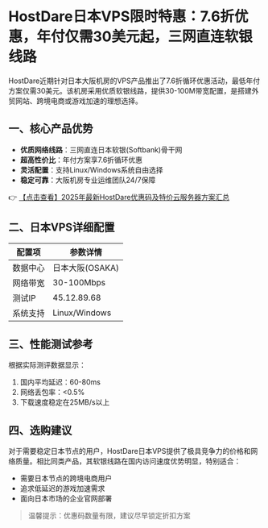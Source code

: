 # HostDare日本VPS限时特惠：7.6折优惠，年付仅需30美元起，三网直连软银线路

HostDare近期针对日本大阪机房的VPS产品推出了7.6折循环优惠活动，最低年付方案仅需30美元。该机房采用优质软银线路，提供30-100M带宽配置，是搭建外贸网站、跨境电商或游戏加速的理想选择。

## 一、核心产品优势

- **优质网络线路**：三网直连日本软银(Softbank)骨干网
- **超高性价比**：年付方案享7.6折循环优惠
- **灵活配置**：支持Linux/Windows系统自由选择
- **稳定可靠**：大阪机房专业运维团队24/7保障

👉 [【点击查看】2025年最新HostDare优惠码及特价云服务器方案汇总](https://bit.ly/hostdare)

## 二、日本VPS详细配置

| 配置项       | 参数详情              |
|--------------|---------------------|
| 数据中心     | 日本大阪(OSAKA)      |
| 网络带宽     | 30-100Mbps          |
| 测试IP       | 45.12.89.68         |
| 系统支持     | Linux/Windows       |

## 三、性能测试参考

根据实际测评数据显示：
1. 国内平均延迟：60-80ms
2. 网络丢包率：<0.5%
3. 下载速度稳定在25MB/s以上

## 四、选购建议

对于需要稳定日本节点的用户，HostDare日本VPS提供了极具竞争力的价格和网络质量。相比同类产品，其软银线路在国内访问速度优势明显，特别适合：

- 需要日本节点的跨境电商用户
- 追求低延迟的游戏加速需求
- 面向日本市场的企业官网部署

> 温馨提示：优惠码数量有限，建议尽早锁定折扣方案